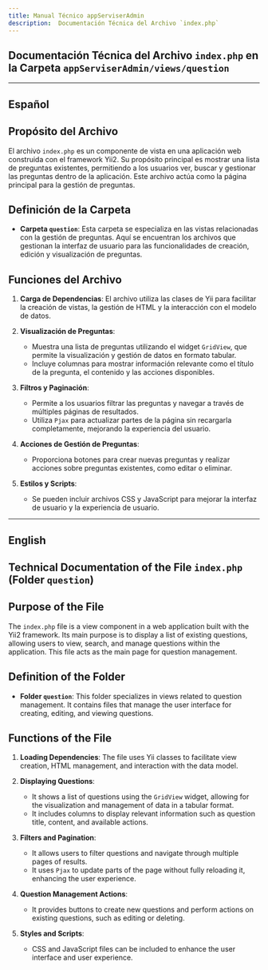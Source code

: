 ```yaml
---
title: Manual Técnico appServiserAdmin
description:  Documentación Técnica del Archivo `index.php`
---
```


## Documentación Técnica del Archivo `index.php` en la Carpeta `appServiserAdmin/views/question`

---

## Español

## Propósito del Archivo
El archivo `index.php` es un componente de vista en una aplicación web construida con el framework Yii2. Su propósito principal es mostrar una lista de preguntas existentes, permitiendo a los usuarios ver, buscar y gestionar las preguntas dentro de la aplicación. Este archivo actúa como la página principal para la gestión de preguntas.

## Definición de la Carpeta
- **Carpeta `question`**: Esta carpeta se especializa en las vistas relacionadas con la gestión de preguntas. Aquí se encuentran los archivos que gestionan la interfaz de usuario para las funcionalidades de creación, edición y visualización de preguntas.

## Funciones del Archivo
1. **Carga de Dependencias**: El archivo utiliza las clases de Yii para facilitar la creación de vistas, la gestión de HTML y la interacción con el modelo de datos.
  
2. **Visualización de Preguntas**: 
   - Muestra una lista de preguntas utilizando el widget `GridView`, que permite la visualización y gestión de datos en formato tabular.
   - Incluye columnas para mostrar información relevante como el título de la pregunta, el contenido y las acciones disponibles.

3. **Filtros y Paginación**: 
   - Permite a los usuarios filtrar las preguntas y navegar a través de múltiples páginas de resultados.
   - Utiliza `Pjax` para actualizar partes de la página sin recargarla completamente, mejorando la experiencia del usuario.

4. **Acciones de Gestión de Preguntas**: 
   - Proporciona botones para crear nuevas preguntas y realizar acciones sobre preguntas existentes, como editar o eliminar.

5. **Estilos y Scripts**: 
   - Se pueden incluir archivos CSS y JavaScript para mejorar la interfaz de usuario y la experiencia de usuario.

---

## English

## Technical Documentation of the File `index.php` (Folder `question`)

## Purpose of the File
The `index.php` file is a view component in a web application built with the Yii2 framework. Its main purpose is to display a list of existing questions, allowing users to view, search, and manage questions within the application. This file acts as the main page for question management.

## Definition of the Folder
- **Folder `question`**: This folder specializes in views related to question management. It contains files that manage the user interface for creating, editing, and viewing questions.

## Functions of the File
1. **Loading Dependencies**: The file uses Yii classes to facilitate view creation, HTML management, and interaction with the data model.
  
2. **Displaying Questions**: 
   - It shows a list of questions using the `GridView` widget, allowing for the visualization and management of data in a tabular format.
   - It includes columns to display relevant information such as question title, content, and available actions.

3. **Filters and Pagination**: 
   - It allows users to filter questions and navigate through multiple pages of results.
   - It uses `Pjax` to update parts of the page without fully reloading it, enhancing the user experience.

4. **Question Management Actions**: 
   - It provides buttons to create new questions and perform actions on existing questions, such as editing or deleting.

5. **Styles and Scripts**: 
   - CSS and JavaScript files can be included to enhance the user interface and user experience.